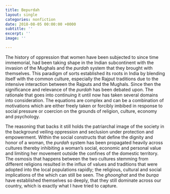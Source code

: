 ```yaml
---
title: Bepurdah
layout: single
categories: nonfiction
date: 2018-08-05 00:00:00 +0000
subtitle: ''
excerpt: ''
image: ''

---
```

The history of oppression that women have been subjected to since time immemorial, had been taking shape in the Indian subcontinent with the invasion of the Mughals and the _purdah_ system that they brought with themselves. This paradigm of sorts established its roots in India by blending itself with the common culture, especially the Rajput traditions due to the intensive interaction between the Rajputs and the Mughals. Since then the significance and relevance of the _purdah_ has been debated upon. The rationale that goes into continuing it until now has taken several domains into consideration. The equations are complex and can be a combination of motivations which are either freely taken or forcibly imbibed in response to social pressure or coercion on the grounds of religion, culture, economy and psychology. 

The reasoning that backs it still holds the patriarchal image of the society in the background veiling oppression and seclusion under protection and empowerment. Within the social constructs that define the dignity and honor of a woman, the _purdah_ system has been propagated heavily across cultures thereby inhibiting a woman’s social, economic and personal value and limiting her movement outside the confines of the domestic territory. The osmosis that happens between the two cultures stemming from different religions resulted in the influx of values and traditions that were adopted into the local populations rapidly; the religious, cultural and social implications of the which can still be seen. The _ghoonghat_ and the _burqa_ have established themselves so deeply, that they still dominate across our country, which is exactly what I have tried to capture.